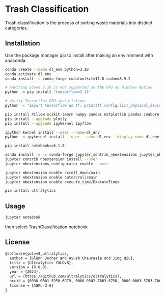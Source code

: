 # Trash Classification

Trash classification is the process of sorting waste materials into distinct categories.

## Installation

Use the package manager pip to install after making an environment with anaconda.

```bash
conda create --name dl_env python=3.10
conda activate dl_env
conda install -c conda-forge cudatoolkit=11.8 cudnn=8.9.2

# Anything above 2.10 is not supported on the GPU on Windows Native
python -m pip install "tensorflow<2.11"

# Verify Tensorflow GPU installation:
python -c "import tensorflow as tf; print(tf.config.list_physical_devices('GPU'))"

pip install Pillow scikit-learn numpy pandas matplotlib pandas seaborn missingno nltk graphviz pydot imutils notebook tensorflow-datasets==4.9.2
pip install --upgrade plotly
pip install --upgrade ipykernel ipyflow

ipython kernel install --user --name=dl_env
python -m ipykernel install --user --name dl_env --display-name dl_env

pip install notebook==6.1.5

conda install -y -c conda-forge jupyter_contrib_nbextensions jupyter_nbextensions_configurator
jupyter contrib nbextension install --user
jupyter nbextensions_configurator enable --user

jupyter nbextension enable scroll_down/main
jupyter nbextension enable autoscroll/main
jupyter nbextension enable execute_time/ExecuteTimes

pip install ultralytics

```

## Usage

```bash
jupyter notebook
```

then select TrashClassification notebook


## License

```bash
@software{yolov8_ultralytics,
  author = {Glenn Jocher and Ayush Chaurasia and Jing Qiu},
  title = {Ultralytics YOLOv8},
  version = {8.0.0},
  year = {2023},
  url = {https://github.com/ultralytics/ultralytics},
  orcid = {0000-0001-5950-6979, 0000-0002-7603-6750, 0000-0003-3783-7069},
  license = {AGPL-3.0}
}
```